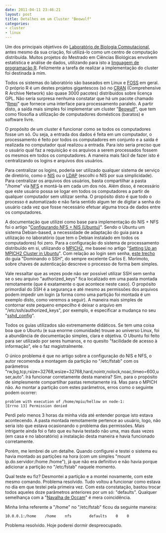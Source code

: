 ```yaml
---
date: 2011-04-11 23:46:21
layout: post
title: Detalhes em um Cluster "Beowulf"
categories:
- cluster
- linux
---
```


Um dos principais objetivos do [Laboratório de Biologia Computacional](http://www.ppgcb.unimontes.br/course/view.php?id=27), antes mesmo da sua criação, foi utilizá-lo como um centro de computação distribuída. Muitos projetos do Mestrado em Ciências Biológicas envolvem estatística e análise de dados, utilizando para isto a [linguagem de programação R](http://en.wikipedia.org/wiki/R_%28programming_language%29). Felizmente a tarefa de realizar a implementação do cluster foi destinada à mim.

Todos os sistemas do laboratório são baseados em Linux e [FOSS](http://en.wikipedia.org/wiki/Free_and_open_source_software) em geral. O próprio R é um destes projetos gigantescos (só no [CRAN](http://cran.r-project.org/) (Comprehensive R Archive Network) são quase 3000 pacotes) distribuídos sobre licença GPL. Não seria surpresa nenhuma constatar que há um pacote chamado "[Rmpi](http://cran.r-project.org/web/packages/Rmpi/index.html)" que fornece uma interface para processamento paralelo. A partir disto, a saída mais simples foi implementar um cluster "[Beowulf](http://www.ibiblio.org/pub/linux/docs/HOWTO/archive/Beowulf-HOWTO.html#ss2.2)", que tem como filosofia a utilização de computadores domésticos (baratos) e software livre.

O propósito de um cluster é funcionar como se todos os computadores fosse um só. Ou seja, a entrada dos dados é feita em um computador, o processamento é feito por todos os computadores em conjunto e a saída é realizada no computador qual realizou a entrada. Para isto seria preciso que o usuário qual faz a requisição e os arquivos a serem processados fossem os mesmos em todos os computadores. A maneira mais fácil de fazer isto é centralizando os logins e arquivos dos usuários.

Para centralizar os logins, poderia ser utilizado qualquer sistema de serviço de diretório, como o [NIS](http://www.tldp.org/HOWTO/NIS-HOWTO/glossary.html#AEN120) ou o [LDAP](http://www.gracion.com/server/whatldap.html) (escolhi o NIS por sua simplicidade). Para centralizar os arquivos dos usuários, basta compartilhar a pasta "/home" via [NFS](http://nfs.sourceforge.net/nfs-howto/ar01s02.html#whatis_nfs) e montá-la em cada um dos nós. Além disso, é necessário que este usuário possa se logar em todos os computadores a partir de qualquer computador sem utilizar senha. O propósito disto é que todo o processo é automatizado e não faria sentido algum ter de digitar a senha do usuário cada vez que fosse necessário efetuar alguma troca de dados entre os computadores.

A documentação que utilizei como base para implementação do NIS + NFS foi o artigo "[Configurando NFS + NIS (Ubuntu)](http://www.vivaolinux.com.br/artigo/Configurando-NFS-+-NIS-%28Ubuntu%29/)". Sendo o Ubuntu um sistema Debian-based, a necessidade de adaptação do guia para a utilização no laboratório (que tem o Debian instalado em todos os computadores) foi zero. Para a configuração do sistema de processamento distribuído em si, utilizando o [MPICH2](http://www.mcs.anl.gov/research/projects/mpich2/), me baseei no artigo "[Setting Up an MPICH2 Cluster in Ubuntu](https://help.ubuntu.com/community/MpichCluster)". Com relação ao login sem senha, [este trecho](http://www.hardware.com.br/tutoriais/dominando-ssh/pagina5.html) do guia "Dominando o SSH", do sempre excelente Carlos E. Morimoto, sobre chaves de autenticação descreve o processo de forma bem simples.

Vale ressaltar que as vezes pode não ser possível utilizar SSH sem senha se o seu arquivo "authorized\_keys" fica localizado em uma pasta montada remotamente (que é exatamente o que acontece neste caso). O propósito primordial do SSH é a segurança e até mesmo as permissões dos arquivos podem impedir um login (a forma como uma partição foi montada é um exemplo disto, como veremos a seguir). A maneira mais simples de contornar este pequeno empecilho é deixar o arquivo em "/etc/ssh/authorized\_keys", por exemplo, e especificar a mudança no seu "[sshd\_config](http://linux.die.net/man/5/sshd_config)".

Todos os guias utilizados são extremamente didáticos. Se tem uma coisa boa que o Ubuntu (e sua enorme comunidade) trouxe ao universo Linux, foi a abundância de documentação simples, clara e objetiva. O Ubuntu foi feito para ser utilizado por seres humanos, e no quesito "facilidade de acesso à informação", ele o faz magistralmente.

O único problema é que no artigo sobre a configuração do NIS e NFS, o autor recomenda a montagem da partição no "/etc/fstab" com os parâmetros "rw,bg,tcp,rsize=32768,wsize=32768,hard,nointr,nolock,noac,timeo=600,user,auto". Irá funcionar corretamente desta maneira? Sim, para o propósito de simplesmente compartilhar pastas remotamente irá. Mas para o MPICH não. Ao montar a partição com estes parâmetros, erros como o seguinte podem ocorrer:

    problem with execution of /home/mpiu/hellow on node-1:
    [Errno 13] Permission denied

Perdi pelo menos 3 horas da minha vida até entender porque isto estava acontecendo. A pasta montada remotamente pertence ao usuário, logo, não seria isto que estava ocasionando o problema das permissões. Mais intrigante ainda foi o fato que eu havia testado não uma, mas duas vezes (em casa e no laboratório) a instalação desta maneira e havia funcionado corretamente.

Porém, me lembrei de um detalhe. Quando configurei e testei o sistema eu havia montado as partições na hora (com um simples "mount ip.do.servidor:/home /home"), já que não era definitivo e não havia porque adicionar a partição no "/etc/fstab" naquele momento.

Qual teste eu fiz? Desmontei a partição e a montei novamente, com este mesmo comando. Problema resolvido. Tudo voltou a funcionar como estava no dia em que testei pela primeira vez. Com esta constatação, bastou trocar todos aqueles doze parâmetros anteriores por um só: "defaults". Qualquer semelhança com a "[Navalha de Occam](http://pessoas.hsw.uol.com.br/occams-razor.htm)" é mera coincidência.

Minha linha referente a "/home" no "/etc/fstab" ficou da seguinte maneira:

    10.0.0.1:/home    /home    nfs        defaults    0    0

Problema resolvido. Hoje poderei dormir despreocupado.
